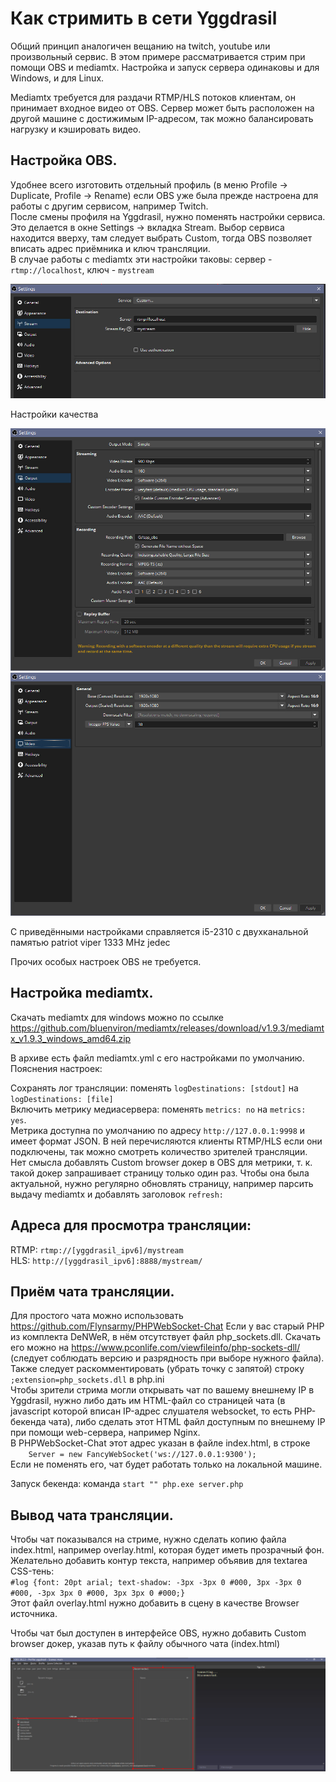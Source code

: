 # Как стримить в сети Yggdrasil

Общий принцип аналогичен вещанию на twitch, youtube или произвольный сервис. В этом примере рассматривается стрим при помощи OBS и mediamtx. Настройка и запуск сервера одинаковы и для Windows, и для Linux.

Мediamtx требуется для раздачи RTMP/HLS потоков клиентам, он принимает входное видео от OBS. Сервер может быть расположен на другой машине с достижимым IP-адресом, так можно балансировать нагрузку и кэшировать видео.

## Настройка OBS.

Удобнее всего изготовить отдельный профиль (в меню Profile -> Duplicate, Profile -> Rename) если OBS уже была прежде настроена для работы с другим сервисом, например Twitch.  
После смены профиля на Yggdrasil, нужно поменять настройки сервиса. Это делается в окне Settings -> вкладка Stream. Выбор сервиса находится вверху, там следует выбрать Custom, тогда OBS позволяет вписать адрес приёмника и ключ трансляции.  
В случае работы с mediamtx эти настройки таковы: сервер - `rtmp://localhost`, ключ - `mystream`

![image](1.jpg)

Настройки качества

![image](2.jpg)
![image](3.jpg)

С приведёнными настройками справляется i5-2310 с двухканальной памятью patriot viper 1333 MHz jedec

Прочих особых настроек OBS не требуется.

## Настройка mediamtx.

Скачать mediamtx для windows можно по ссылке https://github.com/bluenviron/mediamtx/releases/download/v1.9.3/mediamtx_v1.9.3_windows_amd64.zip

В архиве есть файл mediamtx.yml с его настройками по умолчанию. Пояснения настроек:

Сохранять лог трансляции: поменять `logDestinations: [stdout]` на `logDestinations: [file]`  
Включить метрику медиасервера: поменять `metrics: no` на `metrics: yes`.  
Метрика доступна по умолчанию по адресу `http://127.0.0.1:9998` и имеет формат JSON. В ней перечисляются клиенты RTMP/HLS если они подключены, так можно смотреть количество зрителей трансляции. Нет смысла добавлять Custom browser докер в OBS для метрики, т. к. такой докер запрашивает страницу только один раз. Чтобы она была актуальной, нужно регулярно обновлять страницу, например парсить выдачу mediamtx и добавлять заголовок `refresh:`  

## Адреса для просмотра трансляции:

RTMP: `rtmp://[yggdrasil_ipv6]/mystream`  
HLS:  `http://[yggdrasil_ipv6]:8888/mystream/`  

## Приём чата трансляции.

Для простого чата можно использовать https://github.com/Flynsarmy/PHPWebSocket-Chat
Если у вас старый PHP из комплекта DeNWeR, в нём отсутствует файл php_sockets.dll. Скачать его можно на https://www.pconlife.com/viewfileinfo/php-sockets-dll/ (следует соблюдать версию и разрядность при выборе нужного файла). Также следует раскомментировать (убрать точку с запятой) строку `;extension=php_sockets.dll` в php.ini  
Чтобы зрители стрима могли открывать чат по вашему внешнему IP в Yggdrasil, нужно либо дать им HTML-файл со страницей чата (в javascript которой вписан IP-адрес слушателя websocket, то есть PHP-бекенда чата), либо сделать этот HTML файл доступным по внешнему IP при помощи web-сервера, например Nginx.  
В PHPWebSocket-Chat этот адрес указан в файле index.html, в строке  
`    Server = new FancyWebSocket('ws://127.0.0.1:9300');`  
Если не поменять его, чат будет работать только на локальной машине.  

Запуск бекенда: команда `start "" php.exe server.php`

## Вывод чата трансляции.

Чтобы чат показывался на стриме, нужно сделать копию файла index.html, например overlay.html, которая будет иметь прозрачный фон. Желательно добавить контур текста, например объявив для textarea CSS-тень:  
`#log {font: 20pt arial; text-shadow: -3px -3px 0 #000, 3px -3px 0 #000, -3px 3px 0 #000, 3px 3px 0 #000;}`  
Этот файл overlay.html нужно добавить в сцену в качестве Browser источника.

Чтобы чат был доступен в интерфейсе OBS, нужно добавить Custom browser докер, указав путь к файлу обычного чата (index.html)

![image](4.jpg)
